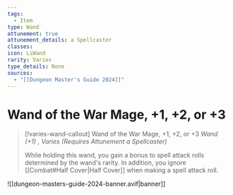 ```yaml
---
tags:
  - Item
type: Wand
attunement: true
attunement_details: a Spellcaster
classes:
icon: LiWand
rarity: Varies
type_details: None
sources:
  - "[[Dungeon Master's Guide 2024]]"
---
```

# Wand of the War Mage, +1, +2, or +3
>[!varies-wand-callout] Wand of the War Mage, +1, +2, or +3
>_Wand (+1) , Varies (Requires Attunement a Spellcaster)_
>
>While holding this wand, you gain a bonus to spell attack rolls determined by the wand's rarity. In addition, you ignore [[Combat#Half Cover\|Half Cover]] when making a spell attack roll.
>


![[dungeon-masters-guide-2024-banner.avif|banner]]